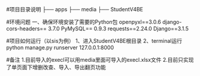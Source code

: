 #项目目录说明
├── apps
├── media
├── StudentV4BE

#环境问题
一、确保环境安装了需要的Python包
openpyxl==3.0.6
django-cors-headers== 3.7.0
PyMySQL== 0.9.3
requests==2.24.0
Django==3.1.5


#项目如何运行（以sis为例）
1、进入StudentV4BE根目录
2、terminal运行python manage.py runserver 127.0.0.1:8000

#备注
1.目前导入的execl可以用media里面可导入的execl.xlsx文件
2.目前只实现了单页面下增删改查、导入、导出翻页功能





    
    